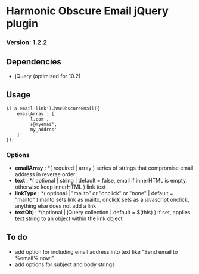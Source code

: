 # Harmonic Obscure Email jQuery plugin
### Version: 1.2.2
	
## Dependencies

* jQuery (optimized for 10.2)	
	
## Usage

```
$('a.email-link').hmcObscureEmail({
	emailArray : [
		'l.com',
		's@myemai',
		'my_addres'
	]
});
```

### Options	

* **emailArray** : *( required | array ) series of strings that compromise email address in reverse order
* **text** : *( optional | string | default = false, email if innerHTML is empty, otherwise keep innerHTML ) link text
* **linkType** : *( optional | "mailto" or "onclick" or "none" | default = "mailto" ) mailto sets link as mailto, onclick sets as a javascript onclick, anything else does not add a link
* **textObj** : *(optional | jQuery collection | default = $(this) ) if set, applies text string to an object within the link object

	
## To do

* add option for including email address into text like "Send email to %email% now!"
* add options for subject and body strings